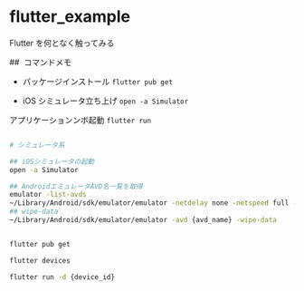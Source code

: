# flutter_example

Flutter を何となく触ってみる

##  コマンドメモ

- パッケージインストール
  `flutter pub get`

- iOS シミュレータ立ち上げ
  `open -a Simulator`

アプリケーションンボ起動
`flutter run`

```bash

# シミュレータ系

## iOSシミュレータの起動
open -a Simulator

## AndroidエミュレータAVD名一覧を取得
emulator -list-avds
~/Library/Android/sdk/emulator/emulator -netdelay none -netspeed full -avd {avd_name}
## wipe-data
~/Library/Android/sdk/emulator/emulator -avd {avd_name} -wipe-data


flutter pub get

flutter devices

flutter run -d {device_id}

```
